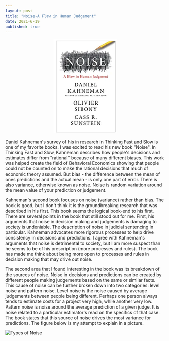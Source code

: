 ```yaml
---
layout: post
title: "Noise-A Flaw in Human Judgement"
date: 2021-6-19
published: true
---
```


<p style="text-align:center"><img src="/assets/NoiseCover.PNG" width="200"/><br></p>
Daniel Kahneman's survey of his  in research in Thinking Fast and Slow is one of my favorite books. I was excited to read his new book "Noise". In Thinking Fast and Slow, Kahneman describes how people's decisions and estimates differ from "rational" because of many different biases. This work was helped create the field of Behavioral Economics showing that people could not be counted on to make the rational decisions that much of economic theory assumed. But bias - the difference between the mean of ones predictions and the actual mean - is only one part of error. There is also variance, otherwise known as noise. Noise is random variation around the mean value of your prediction or judgement. 

Kahneman's second book focuses on noise (variance) rather than bias. The book is good, but I don't think it is the groundbreaking research that was described in his first. This book seems the logical book-end to his first. There are several points in the book that still stood out for me. First, his arguments that noise in decision making and judgements is damaging to society is undeniable. The description of noise in judicial sentencing in particular. Kahneman advocates more rigorous processes to help drive consistency in decisions and predictions. I agree with Kahneman's arguments that noise is detrimental to society, but I am more suspect than he seems to be of his prescription (more processes and rules). The book has made me think about being more open to processes and rules in decision making that may drive out noise.

The second area that I found interesting in the book was its breakdown of the sources of noise. Noise in decisions and predictions can be created by different people making judgements based on the same or similar facts. This cause of noise can be further broken down into two categories: level noise and pattern noise. Level noise is the noise caused by average judgements between people being different. Perhaps one person always tends to estimate costs for a project very high, while another very low. Pattern noise is noise around the average prediction of a given judge. It is noise related to a particular estimator's read on the specifics of that case. The book states that this source of noise drives the most variance for predictions. The figure below is my attempt to explain in a picture.

![Types of Noise]((/assets/noisefigure.png))
